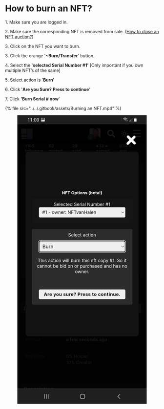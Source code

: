 # How to burn an NFT?

1\. Make sure you are logged in.&#x20;

2\. Make sure the corresponding NFT is removed from sale. ([How to close an NFT auction?](how-to-close-an-nft-auction.md))

3\. Click on the NFT you want to burn.

3\. Click the orange '**\~Burn/Transfer**' button.

4\. Select the '**selected Serial Number #1'** \[Only important if you own multiple NFT’s of the same]

5\. Select action is '**Burn'**

6\. Click '**Are you Sure? Press to continue**'

7\. Click **'Burn Serial # now**'

{% file src="../../.gitbook/assets/Burning an NFT.mp4" %}

<figure><img src="../../.gitbook/assets/Burn.jpg" alt=""><figcaption></figcaption></figure>
